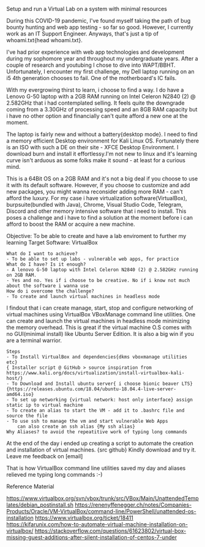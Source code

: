 Setup and run a Virtual Lab on a system with minimal resources


During this COVID-19 pandemic, I've found myself taking the path of bug bounty hunting and web app testing - so far so good. 
However, I  currently work as an IT Support Engineer. Anyways, that's just a tip of whoami.txt{head whoami.txt}.

I've had prior experience with web app technologies and development during my sophomore year and throughout my undergraduate years. 
After a couple of research and youtubing I chose to dive into WAPT/BBHT. 
Unfortunately, I encounter my first challenge, my Dell laptop running on an i5 4th generation chooses to fail. One of the motherboard's IC fails.

With my evergrowing thirst to learn, i choose to find a way. I do have a Lenovo G-50 laptop with a 2GB RAM running on Intel Celeron N2840 (2) @ 2.582GHz that i had contemplated selling. 
It feels quite the downgrade coming from a 3.30GHz of processing speed and an 8GB RAM capacity but i have no other option and financially can't quite afford a new one at the moment.

The laptop is fairly new and without a battery{desktop mode}. 
I need to find a memory efficient Desktop environment for Kali Linux OS. Fortunately there is an ISO with such a DE on their site - XFCE Desktop Environment. 
I download burn and install it effortlessy.I'm not new to linux and it's learning curve isn't arduous as some folks make it sound - at least for a curious mind. 

This is a 64Bit OS on a 2GB RAM and it's not a big deal if you choose to use it with its default software. 
However, if you choose to customize and add new packages, you might wanna reconsider adding more RAM - can't afford the luxury.
For my case i have virtualization software(VirtualBox), burpsuite(bundled with Java), Chrome, Visual Studio Code, Telegram, Discord and other memory intensive software that i need to install. 
This poses a challenge and i have to find a solution at the moment before i can afford to boost the RAM or acquire a new machine.

Objective: To be able to create and have a lab enviroment to further my learning
Target Software: VirtualBox

	What do I want to achieve?
 	- To be able to set up labs - vulnerable web apps, for practice 
	What do I have? Is it enough?
	- A lenovo G-50 laptop with Intel Celeron N2840 (2) @ 2.582GHz running on 2GB RAM. 
	- Yes and no. Yes if i choose to be creative. No if i know not much about the software i wanna use
	How do i overcome the challenge?
	- To create and launch virtual machines in headless mode 


I findout that i can create manage, start, stop and configure networking of virtual machines using VirtualBox VBoxManage command line utilities.
One can create and launch the virtual machines in headless mode minimizing the memory overhead. This is great if the virtual machine O.S comes with no GUI(minimal install) like Ubuntu Server Edition. It is also a big win if you are a terminal warrior.

	Steps
	- To Install VirtualBox and dependencies{dkms vboxmanage utilities etc}
	{ Installer script @ GitHub > source inspiration from https://www.kali.org/docs/virtualization/install-virtualbox-kali-host/}
	- To Download and Install ubuntu server{ i choose bionic beaver LTS}
	{https://releases.ubuntu.com/18.04/ubuntu-18.04.4-live-server-amd64.iso}
	- To set up networking {virtual network: host only interface} assign static ip to virtual machine 
	- To create an alias to start the VM - add it to .bashrc file and source the file
	- To use ssh to manage the vm and start vulnerable Web Apps
		can also create an ssh alias {My ssh alias}
	Why Aliases? to avoid the repeatitive work of typing long commands

At the end of the day i ended up creating a script to automate the creation and installation of virtual machines. {src github}
Kindly download and try it. Leave me feedback on [email]

That is how VirtualBox command line utilities saved my day and aliases relieved me typing long commands :-)

Reference Material

https://www.virtualbox.org/svn/vbox/trunk/src/VBox/Main/UnattendedTemplates/debian_postinstall.sh
https://renenyffenegger.ch/notes/Companies-Products/Oracle/VM-VirtualBox/command-line/PowerShell/unattended-os-installation
https://www.virtualbox.org/ticket/18411
https://kifarunix.com/how-to-automate-virtual-machine-installation-on-virtualbox/
https://stackoverflow.com/questions/61623802/virtual-box-missing-guest-additions-after-silent-installation-of-centos-7-under


